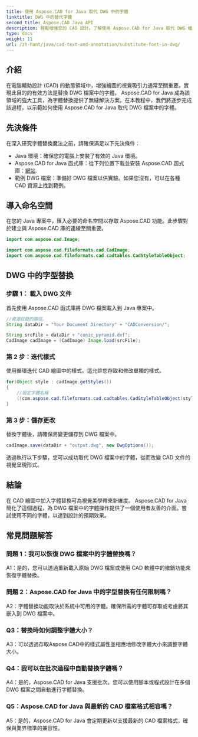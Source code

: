 ```yaml
---
title: 使用 Aspose.CAD for Java 取代 DWG 中的字體
linktitle: DWG 中的替代字體
second_title: Aspose.CAD Java API
description: 輕鬆增強您的 CAD 設計。了解使用 Aspose.CAD for Java 取代 DWG 檔案中的字型。視覺完美的分步指南。
type: docs
weight: 11
url: /zh-hant/java/cad-text-and-annotation/substitute-font-in-dwg/
---
```

## 介紹

在電腦輔助設計 (CAD) 的動態領域中，增強繪圖的視覺吸引力通常至關重要。實現此目的的有效方法是替換 DWG 檔案中的字體。 Aspose.CAD for Java 成為該領域的強大工具，為字體替換提供了無縫解決方案。在本教程中，我們將逐步完成該過程，以示範如何使用 Aspose.CAD for Java 取代 DWG 檔案中的字體。

## 先決條件

在深入研究字體替換魔法之前，請確保滿足以下先決條件：

- Java 環境：確保您的電腦上安裝了有效的 Java 環境。
-  Aspose.CAD for Java 函式庫：從下列位置下載並安裝 Aspose.CAD 函式庫：[網站](https://releases.aspose.com/cad/java/).
- 範例 DWG 檔案：準備好 DWG 檔案以供實驗。如果您沒有，可以在各種 CAD 資源上找到範例。

## 導入命名空間

在您的 Java 專案中，匯入必要的命名空間以存取 Aspose.CAD 功能。此步驟對於建立與 Aspose.CAD 庫的連線至關重要。

```java
import com.aspose.cad.Image;

import com.aspose.cad.fileformats.cad.CadImage;
import com.aspose.cad.fileformats.cad.cadtables.CadStyleTableObject;
```

## DWG 中的字型替換

### 步驟 1： 載入 DWG 文件

首先使用 Aspose.CAD 函式庫將 DWG 檔案載入到 Java 專案中。

```java
//資源目錄的路徑。
String dataDir = "Your Document Directory" + "CADConversion/";

String srcFile = dataDir + "conic_pyramid.dxf";
CadImage cadImage = (CadImage) Image.load(srcFile);
```

### 第 2 步：迭代樣式

使用循環迭代 CAD 繪圖中的樣式。這允許您存取和修改單獨的樣式。

```java
for(Object style : cadImage.getStyles())
{
    //設定字體名稱
    ((com.aspose.cad.fileformats.cad.cadtables.CadStyleTableObject)style).setPrimaryFontName("Arial");
}
```

### 第 3 步：儲存更改

替換字體後，請確保將變更儲存到 DWG 檔案中。

```java
cadImage.save(dataDir + "output.dwg", new DwgOptions());
```

透過執行以下步驟，您可以成功取代 DWG 檔案中的字體，從而改變 CAD 文件的視覺呈現形式。

## 結論

在 CAD 繪圖中加入字體替換可為視覺美學帶來新維度。 Aspose.CAD for Java 簡化了這個過程，為 DWG 檔案中的字體操作提供了一個使用者友善的介面。嘗試使用不同的字體，以達到設計的預期效果。

## 常見問題解答

### 問題 1：我可以恢復 DWG 檔案中的字體替換嗎？

A1：是的，您可以透過重新載入原始 DWG 檔案或使用 CAD 軟體中的撤銷功能來恢復字體替換。

### 問題 2：Aspose.CAD for Java 中的字型替換有任何限制嗎？

A2：字體替換功能取決於系統中可用的字體。確保所需的字體可存取或考慮將其嵌入到 DWG 檔案中。

### Q3：替換時如何調整字體大小？

A3：可以透過存取Aspose.CAD中的樣式屬性並相應地修改字體大小來調整字體大小。

### Q4：我可以在批次過程中自動替換字體嗎？

A4：是的，Aspose.CAD for Java 支援批次。您可以使用腳本或程式設計在多個 DWG 檔案之間自動進行字體替換。

### Q5：Aspose.CAD for Java 與最新的 CAD 檔案格式相容嗎？

A5：是的，Aspose.CAD for Java 會定期更新以支援最新的 CAD 檔案格式，確保與業界標準的兼容性。